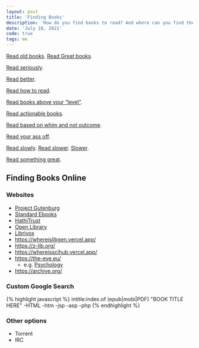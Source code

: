 ```yaml
---
layout: post
title: 'Finding Books'
description: 'How do you find books to read? And where can you find them online?'
date: 'July 18, 2021'
code: true
tags: me
---
```


[Read old books](https://austinkleon.com/2019/12/11/read-old-books/). [Read Great books](https://en.wikipedia.org/wiki/Great_books).

[Read seriously](https://lukasmurdock.com/24aday/).

[Read better](https://fs.blog/reading/).

[Read how to read](https://pne.people.si.umich.edu/PDF/howtoread.pdf).

[Read books above your “level”](https://ryanholiday.net/read-to-lead-how-to-digest-books-above-your-level/).

[Read actionable books](https://commoncog.com/blog/every-actionable-book/).

[Read based on whim and not outcome](https://thomasjbevan.substack.com/p/on-being-an-autodidact).

[Read your ass off](https://every.to/ask-jerry/follow-your-curiosity-read-your-ass-19226584).


[Read slowly](https://nabeelqu.co/understanding). [Read slower](https://betterhumans.pub/slow-reading-is-the-new-deep-learning-452f179c0289). [Slower](https://buditanrim.co/2021/slow-thinker/).

[Read something great](https://www.readsomethinggreat.com/).

## Finding Books Online

### Websites
- [Project Gutenburg](https://www.gutenberg.org/)
- [Standard Ebooks](https://standardebooks.org/)
- [HathiTrust](https://www.hathitrust.org/)
- [Open Library](https://openlibrary.org/)
- [Librivox](https://librivox.org/)
- https://whereislibgen.vercel.app/
- https://z-lib.org/
- https://whereisscihub.vercel.app/
- https://the-eye.eu/
    - e.g. [Psychology](https://the-eye.eu/public/WorldTracker.org/Psychology/)
- https://archive.org/

### Custom Google Search

{% highlight javascript %}
intitle:index.of (epub|mobi|PDF) "BOOK TITLE HERE" -HTML -htm -jsp -asp -php
{% endhighlight %}

### Other options
- Torrent
- IRC
